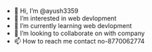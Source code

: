 - 👋 Hi, I’m @ayush3359
- 👀 I’m interested in web devlopment
- 🌱 I’m currently learning web devlopment 
- 💞️ I’m looking to collaborate on with company
- 📫 How to reach me contact no-8770062774

<!---
ayush3359/ayush3359 is a ✨ special ✨ repository because its `README.md` (this file) appears on your GitHub profile.
You can click the Preview link to take a look at your changes.
--->
